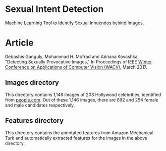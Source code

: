 # Sexual Intent Detection
Machine Learning Tool to Identify Sexual Innuendos behind Images.
# Article
<p>Debashis Ganguly, Mohammad H. Mofrad and Adriana Kovashka, "Detecting Sexually Provocative Images," In Proceedings of IEEE <a href="http://pamitc.org/wacv2017/"  target="_blank">Winter Conference on Applications of Computer Vision (WACV)</a>, March 2017.</p>

## Images directory
This directory contains 1,146 images of 203 Hollywood celebrities, identified from <a href="www.people.com" target="_blank">people.com</a>. Out of these 1,146 images, there are 892 and 254 female and male candidates respectively.

## Features directory
This directory contains the annotated features from Amazon Mechanical Turk and automatically extracted features for the images in the above directory. 


